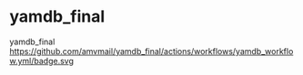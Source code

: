 # yamdb_final
yamdb_final
https://github.com/amvmail/yamdb_final/actions/workflows/yamdb_workflow.yml/badge.svg
